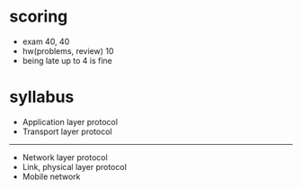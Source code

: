 # scoring

* exam 40, 40 
* hw(problems, review) 10 
* being late up to 4 is fine

# syllabus

* Application layer protocol
* Transport layer protocol

<hr>

* Network layer protocol
* Link, physical layer protocol
* Mobile network
